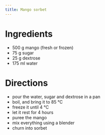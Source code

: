 ```yaml
---
title: Mango sorbet
---
```


# Ingredients

- 500 g mango (fresh or frozen)
- 75 g sugar
- 25 g dextrose
- 175 ml water

# Directions

- pour the water, sugar and dextrose in a pan
- boil, and bring it to 85 °C
- freeze it until 4 °C
- let it rest for 4 hours
- puree the mango
- mix everything using a blender
- churn into sorbet

